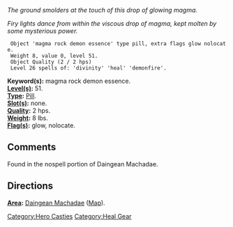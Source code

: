 *The ground smolders at the touch of this drop of glowing magma.*

*Firy lights dance from within the viscous drop of magma, kept molten by
some mysterious power.*

` Object 'magma rock demon essence' type pill, extra flags glow nolocate.`  
` Weight 8, value 0, level 51.`  
` Object Quality (2 / 2 hps)`  
` Level 26 spells of: 'divinity' 'heal' 'demonfire'.`

**Keyword(s):** magma rock demon essence.  
**[Level(s)](Object_Level "wikilink"):** 51.  
**[Type](:Category:_Object_Types "wikilink"):**
[Pill](:Category:_Pills "wikilink").  
**[Slot(s)](Object_Slots "wikilink"):** none.  
**[Quality](Object_Quality "wikilink"):** 2 hps.  
**[Weight](Object_Weight "wikilink"):** 8 lbs.  
**[Flag(s)](:Category:_Object_Flags "wikilink"):** glow, nolocate.  

## Comments

Found in the nospell portion of Daingean Machadae.

## Directions

**[Area](:Category:_Areas "wikilink"):** [Daingean
Machadae](:Category:_Daingean_Machadae "wikilink")
([Map](Daingean_Machadae_Map "wikilink")).  

[Category:Hero Casties](Category:Hero_Casties "wikilink") [Category:Heal
Gear](Category:Heal_Gear "wikilink")
